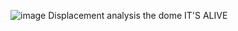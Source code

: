 ![image](https://github.com/user-attachments/assets/ad1a34c5-3f1a-4ab5-8421-bbc26bebc11c)
Displacement analysis the dome
IT'S ALIVE
